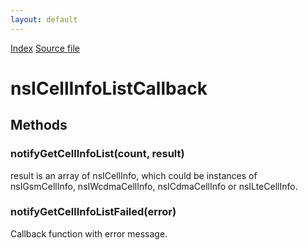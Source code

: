 ```yaml
---
layout: default
---
```

<div id='links'><a href="../index.html">Index</a>
<a href="http://dxr.mozilla.org/mozilla-central/source/dom/mobileconnection/interfaces/nsICellInfo.idl">Source file</a>
</div>

# nsICellInfoListCallback #

## Methods ##

### notifyGetCellInfoList(count, result) ###
  
result is an array of nsICellInfo, which could be instances of  
nsIGsmCellInfo, nsIWcdmaCellInfo, nsICdmaCellInfo or nsILteCellInfo.  
  

### notifyGetCellInfoListFailed(error) ###
  
Callback function with error message.  
  
